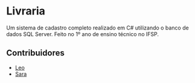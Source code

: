 # Livraria

Um sistema de cadastro completo realizado em C# utilizando o banco de dados SQL Server.
Feito no 1º ano de ensino técnico no IFSP.

## Contribuidores

- [Leo](https://github.com/oproprioleonardo)
- [Sara](https://github.com/sss-sara)
